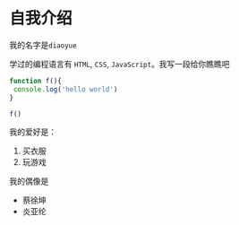 # 自我介绍
我的名字是`diaoyue`

学过的编程语言有 `HTML`, `CSS`, `JavaScript`。我写一段给你瞧瞧吧
 ```javascript
 function f(){
  console.log('hello world')
}

f()
 ```
 我的爱好是：
 1. 买衣服
 2. 玩游戏

我的偶像是
 * 蔡徐坤
 * 炎亚纶
